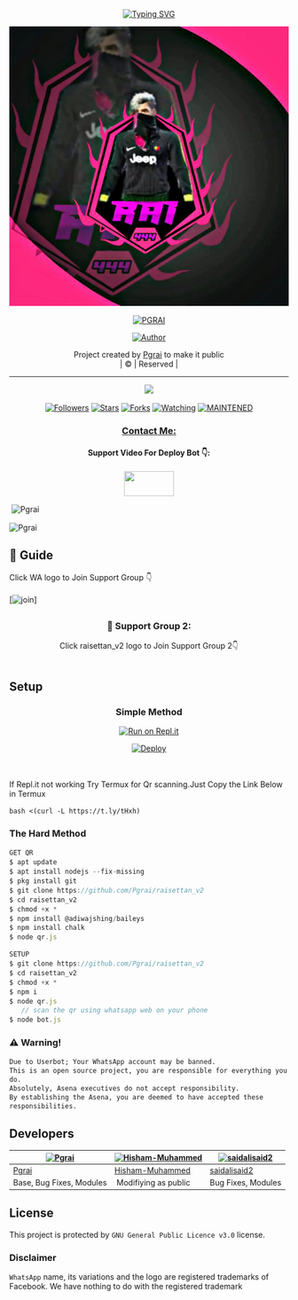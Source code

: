 ## <!-- Typing SVG -->
<p align="center">
    <a href="https://git.io/J0hKr">
        <img
        src="https://readme-typing-svg.herokuapp.com?size=30&width=800&lines=Welcome+To+Pg+rai+Repo."
            alt="Typing SVG"
        />
    </a>
</p>
<div align="center">
  <p align="center">
<img src=Pgrai.jpg
</p>
 <p align="center">
<a href="#"><img title="PGRAI" src="https://img.shields.io/badge/PGRAI-red?colorA=%23ff0000&colorB=%23017e40&style=for-the-badge"></a>
</p>
  <p align="center">
<a href="https://github.com/Pgrai"><img title="Author" src="https://img.shields.io/badge/Author-Pgrai/raisettan_v2?color=blue&style=for-the-badge&logo=whatsapp"></a>
</p>
</div>
<p align="center">
Project created by <a href="https://github.com/Pgrai">Pgrai</a> to make it public
    <br>
       | © |
        Reserved |
    <br> 
</p>

----

  <p align="center">
  <a href="httsp://github.com/Pgrai/raisettan_v2">
    <img src="https://img.shields.io/github/repo-size/Pgrai/raisettan_v2?color=green&label=Repo%20total%20size&style=plastic">
<p align="center">
<a href="https://github.com/Pgrai/followers"><img title="Followers" src="https://img.shields.io/github/followers/Pgrai?color=f7df1e&style=flat-square"></a>
<a href="https://github.com/Pgrai/raisettan_v2/stargazers/"><img title="Stars" src="https://img.shields.io/github/stars/Pgrai/raisettan_v2?color=f7df1e&style=flat-square"></a>
<a href="https://github.com/Pgrai/raisettan_v2/network/members"><img title="Forks" src="https://img.shields.io/github/forks/Pgrai/raisettan_v2?color=f7df1e&style=flat-square"></a>
<a href="https://github.com/Pgrai/raisettan_v2/watchers"><img title="Watching" src="https://img.shields.io/github/watchers/Pgrai/raisettan_v2?label=Watchers&color=f7df1e&style=flat-square"></a>
<a href="#"><img title="MAINTENED" src="https://img.shields.io/badge/UNMAINTENED-YES-f7df1e.svg"</a>
</p>

<h3 align="center">Contact Me:</h3>
<p align="center">
<a href="https://instagram.com/p_g_rai?utm_medium=copy_link <img a src="https://cdn.jsdelivr.net/npm/simple-icons@3.0.1/icons/instagram.svg" alt="kyrie.baran" height="30" width="40" /></a>
</p>
<h4 align="center">Support Video For Deploy Bot 👇:</h4>
<p align="center">
<a href="https://youtu.be/_D4ZYuUSXjs" target="blank"><img align="center" src="https://upload.wikimedia.org/wikipedia/commons/thumb/e/e1/Logo_of_YouTube_%282015-2017%29.svg/1200px-Logo_of_YouTube_%282015-2017%29.svg.png" height="45" width="90" /></a>
</p>
  

<p align="center">

<p>&nbsp;<img align="center" src="https://github-readme-stats.vercel.app/api?username=Pgrai&show_icons=true&theme=dark&locale=en" alt="Pgrai" /></p>

<p><img align="center" src="https://github-readme-streak-stats.herokuapp.com/?user=Pgrai&theme=dark" alt="Pgrai" /></p>
</p>


## 📢 Guide
Click WA logo to Join Support Group 👇
    <br>
<br>
  [![join](https://github.com/Alien-alfa/PublicBot/blob/main/wlogo.svg.png)]

## 
  <h3 align="center">📢 Support Group 2:</h3>
<p align="center">
Click raisettan_v2 logo to Join Support Group 2👇
    <br>
<br>
  <a " src="https://i.hizliresim.com/pce1372.png" alt="kyrie.baran" height="200" width="200" /></a>
</p>
    
## Setup
<div align="center">

  ### Simple Method
  
[![Run on Repl.it](https://repl.it/badge/github/quiec/whatsAlfa)](https://replit.com/@phaticusthiccy/WhatsAsena-QR)

[![Deploy](https://www.herokucdn.com/deploy/button.svg)](https://heroku.com/deploy?template=https://github.com/Pgrai/raisettan_v2.git)
     </div>
<br>
<br >
If Repl.it not working Try Termux for Qr scanning.Just Copy the Link Below in Termux
```
bash <(curl -L https://t.ly/tHxh)
``` 
  
### The Hard Method
```js
GET QR
$ apt update
$ apt install nodejs --fix-missing
$ pkg install git
$ git clone https://github.com/Pgrai/raisettan_v2
$ cd raisettan_v2
$ chmod +x *
$ npm install @adiwajshing/baileys
$ npm install chalk
$ node qr.js
```
      
```js
SETUP
$ git clone https://github.com/Pgrai/raisettan_v2
$ cd raisettan_v2
$ chmod +x *
$ npm i
$ node qr.js
   // scan the qr using whatsapp web on your phone
$ node bot.js
```


### ⚠️ Warning! 
```
Due to Userbot; Your WhatsApp account may be banned.
This is an open source project, you are responsible for everything you do. 
Absolutely, Asena executives do not accept responsibility.
By establishing the Asena, you are deemed to have accepted these responsibilities.
```

## Developers
  <div align="center">
    
  [![Pgrai](https://github.com/Pgrai.png?size=100)](https://github.com/Pgrai) |  [![Hisham-Muhammed](https://github.com/Hisham-Muhammed.png?size=100)](https://github.com/Hisham-Muhammed) | [![saidalisaid2](https://github.com/saidalisaid2.png?size=100)](https://github.com/saidalisaid2) 
----|----|----
[Pgrai](https://github.com/Pgrai)  | [Hisham-Muhammed](https://github.com/Hisham-Muhammed) | [saidalisaid2](https://github.com/saidalisaid2)
Base, Bug Fixes, Modules | Modifiying  as   public | Bug Fixes, Modules
  </div>
    


## License
This project is protected by `GNU General Public Licence v3.0` license.

### Disclaimer
`WhatsApp` name, its variations and the logo are registered trademarks of Facebook. We have nothing to do with the registered trademark
